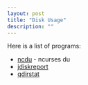 ```yaml
---
layout: post
title: "Disk Usage"
description: ""
---
```



Here is a list of programs:


* [ncdu](https://en.wikipedia.org/wiki/Ncdu) - ncurses du
* [jdiskreport](http://www.jgoodies.com/freeware/jdiskreport/)
* [qdirstat](https://github.com/shundhammer/qdirstat)

